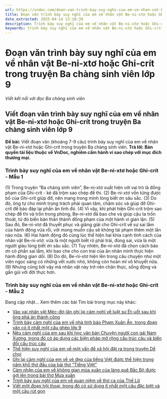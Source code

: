 ```yaml
---
url: https://vndoc.com/doan-van-trinh-bay-suy-nghi-cua-em-ve-nhan-vat-be-ni-xto-hoac-ghi-crit-trong-truyen-ba-chang-sinh-vien-lop-9-326406
title: Đoạn văn trình bày suy nghĩ của em về nhân vật Be-ni-xtơ hoặc Ghi-crít trong truyện Ba chàng sinh viên lớp 9 - Viết kết nối với đọc Ba chàng sinh viên - VnDoc.com
date_extracted: 2025-04-14 13:18:39
description: Trình bày suy nghĩ của em về nhân vật Be-ni-xtơ hoặc Ghi-crít trong truyện Ba chàng sinh viên do VnDoc biện soạn, nhằm giúp các em HS có thêm tài liệu tham khảo và có những ý tưởng đa dạng khi thực hành kĩ năng Viết ở lớp 9.
keywords: trình bày suy nghĩ của em về nhân vật Be-ni-xtơ hoặc Ghi-crít trong truyện Ba chàng sinh viên,trình bày suy nghĩ của em về nhân vật Be-ni-xtơ hoặc Ghi-crít,đoạn văn trình bày suy nghĩ của em về nhân vật Be-ni-xtơ hoặc Ghi-crít,viết đoạn văn trình bày suy nghĩ của em về nhân vật Be-ni-xtơ hoặc Ghi-crít,trình bày suy nghĩ của em về nhân vật Be-ni-xtơ hoặc Ghi-crít lớp 9,văn mẫu lớp 9
---
```


# Đoạn văn trình bày suy nghĩ của em về nhân vật Be-ni-xtơ hoặc Ghi-crít trong truyện Ba chàng sinh viên lớp 9
 _Viết kết nối với đọc Ba chàng sinh viên_
## **Viết đoạn văn trình bày suy nghĩ của em về nhân vật Be-ni-xtơ hoặc Ghi-crít trong truyện Ba chàng sinh viên lớp 9**
**Đề bài:** Viết đoạn văn \(khoảng 7-9 câu\) trình bày suy nghĩ của em về nhân vật Be-ni-xtơ hoặc Ghi-crít trong truyện Ba chàng sinh viên.
**Trả lời:**
**Bản quyền tài liệu thuộc về VnDoc, nghiêm cấm hành vi sao chép với mục đích thương mại.**
### Trình bày suy nghĩ của em về nhân vật Be-ni-xtơ hoặc Ghi-crít - Mẫu 1
\(1\) Trong truyện “Ba chàng sinh viên”, Be-ni-xtơ xuất hiện với vai trò là đồng phạm của Ghi-crít - kẻ đã trộm sao chép đề thi. \(2\) Be-ni-xtơ vốn từng được bố của Ghi-crít giúp đỡ, nên mang trong mình lòng biết ơn sâu sắc. \(3\) Do đó, ông tự cho mình trọng trách phải quan tâm, chăm sóc và giúp đỡ Ghi-crít để báo đáp lại phần ân tình đó. \(4\) Vì vậy, khi phát hiện Ghi-crít trộm sao chép đề thi và trốn trong phòng, Be-ni-xtơ đã bao che và giúp cậu ta trốn thoát, từ đó biến bản thân thành đồng phạm của một hành vi gian lận. \(5\) Sau đó, Be-ni-xtơ đã thuyết phục và giảng giải cho Ghi-crít về sự sai lầm của hành động vừa rồi, với mong muốn cậu sẽ không tái phạm thêm một lần nào nữa. \(6\) Hai hành động đó cùng lúc thể hiện hai khía cạnh tính cách của nhân vật Be-ni-xtơ: vừa là một người biết rõ phải trái, đúng sai, vừa là một người giàu lòng biết ơn sâu sắc. \(7\) Tuy nhiên, Be-ni-xtơ đã chọn cách báo ơn có phần sai lầm, khi bao che cho con trai của ân nhân mình thực hiện hành động gian dối. \(8\) Do đó, Be-ni-xtơ hiện lên trong câu chuyện như một viên ngọc sáng có những vết xước nhỏ, không còn hoàn mĩ vô khuyết nữa. \(9\) Nhưng cũng bởi vậy mà nhân vật này trở nên chân thực, sống động và gần gũi với đời thực hơn.
### Trình bày suy nghĩ của em về nhân vật Be-ni-xtơ hoặc Ghi-crít - Mẫu 2
Đang cập nhật...
Xem thêm các bài Tìm bài trong mục này khác:
  * [Vào vai nhân vật Méc-đơ-lân ghi lại cảm nghĩ về luật sư Ét-uốt sau khi ông phá án thành công](</vao-vai-nhan-vat-mec-do-lan-ghi-lai-cam-nghi-ve-luat-su-et-uot-sau-khi-ong-pha-an-thanh-cong-lop-9-326407>)
  * [Trình bày cảm nghĩ của em về nhà tình báo Phạm Xuân Ẩn, trong đoạn văn có ít nhất một câu ghép lớp 9](</doan-van-trinh-bay-cam-nghi-cua-em-ve-nha-tinh-bao-pham-xuan-an-trong-doan-van-co-it-nhat-mot-cau-ghep-lop-9-326409>)
  * [Nêu cảm nghĩ của em sau khi học văn bản Chuyện người con gái Nam Xương, trong đó có áp dụng các biện pháp mở rộng cấu trúc câu và biến đổi cấu trúc câu](</doan-van-neu-cam-nghi-cua-em-sau-khi-hoc-van-ban-chuyen-nguoi-con-gai-nam-xuong-lop-9-326484>)
  * [Thể hiện suy nghĩ của em về một vấn đề xã hội đặt ra trong truyện Dế chọi](</doan-van-the-hien-suy-nghi-cua-em-ve-mot-van-de-xa-hoi-dat-ra-trong-truyen-de-choi-lop-9-326485>)
  * [Ghi lại cảm nghĩ của em về vẻ đẹp của tiếng Việt được thể hiện trong năm khổ thơ đầu của bài thơ “Tiếng Việt”](</doan-van-ghi-lai-cam-nghi-cua-em-ve-ve-dep-cua-tieng-viet-duoc-the-hien-trong-nam-kho-tho-dau-cua-bai-tho-tieng-viet-326412>)
  * [Cảm nhận của em về không gian mùa xuân của làng quê Bắc Bộ được gợi lên trong bài thơ Mưa xuân](</doan-van-neu-cam-nhan-cua-em-ve-khong-gian-mua-xuan-cua-lang-que-bac-bo-duoc-goi-len-trong-bai-tho-mua-xuan-326413>)
  * [Trình bày suy nghĩ của em về quan niệm về thơ ca của Thế Lữ](</doan-van-trinh-bay-suy-nghi-cua-em-ve-quan-niem-ve-tho-ca-cua-the-lu-lop-9-326414>)
  * [Viết một đoạn hội thoại, trong đó có sử dụng ít nhất một câu đặc biệt và một câu rút gọn](</doan-hoi-thoai-co-su-dung-it-nhat-mot-cau-dac-biet-va-mot-cau-rut-gon-lop-9-326476>)

